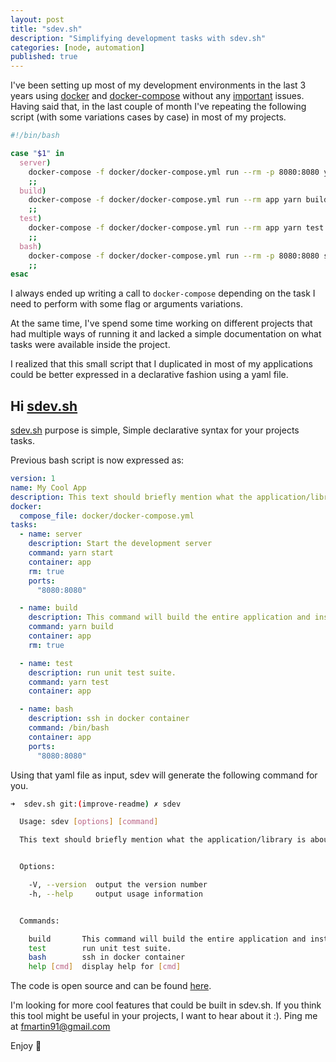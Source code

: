 ```yaml
---
layout: post
title: "sdev.sh"
description: "Simplifying development tasks with sdev.sh"
categories: [node, automation]
published: true
---
```


I've been setting up most of my development environments in the last 3 years using [docker](https://docs.docker.com/) and [docker-compose](https://docs.docker.com/compose/) without any [important](https://forums.docker.com/t/file-access-in-mounted-volumes-extremely-slow-cpu-bound/8076/40) issues. Having said that, in the last couple of month I've repeating the following script (with some variations cases by case) in most of my projects.

```bash
#!/bin/bash

case "$1" in
  server)
    docker-compose -f docker/docker-compose.yml run --rm -p 8080:8080 yarn start
    ;;
  build)
    docker-compose -f docker/docker-compose.yml run --rm app yarn build
    ;;
  test)
    docker-compose -f docker/docker-compose.yml run --rm app yarn test
    ;;
  bash)
    docker-compose -f docker/docker-compose.yml run --rm -p 8080:8080 server /bin/bash
    ;;
esac
```

I always ended up writing a call to `docker-compose` depending on the task I need to perform with some flag or arguments variations.

At the same time, I've spend some time working on different projects that had multiple ways of running it and lacked a simple documentation on what tasks were available inside the project.

I realized that this small script that I duplicated in most of my applications could be better expressed in a declarative fashion using a yaml file.

## Hi [sdev.sh](https://github.com/bilby91/sdev.sh)

[sdev.sh](https://github.com/bilby91/sdev.sh) purpose is simple, Simple declarative syntax for your projects tasks.

Previous bash script is now expressed as:

```yaml
version: 1
name: My Cool App
description: This text should briefly mention what the application/library is about
docker:
  compose_file: docker/docker-compose.yml
tasks:
  - name: server
    description: Start the development server
    command: yarn start
    container: app
    rm: true
    ports:
      "8080:8080"

  - name: build
    description: This command will build the entire application and install dependencies
    command: yarn build
    container: app
    rm: true

  - name: test
    description: run unit test suite.
    command: yarn test
    container: app

  - name: bash
    description: ssh in docker container
    command: /bin/bash
    container: app
    ports:
      "8080:8080"
```

Using that yaml file as input, sdev will generate the following command for you.

```bash
➜  sdev.sh git:(improve-readme) ✗ sdev

  Usage: sdev [options] [command]

  This text should briefly mention what the application/library is about


  Options:

    -V, --version  output the version number
    -h, --help     output usage information


  Commands:

    build       This command will build the entire application and install dependencies
    test        run unit test suite.
    bash        ssh in docker container
    help [cmd]  display help for [cmd]
```

The code is open source and can be found [here](https://github.com/bilby91/sdev.sh).

I'm looking for more cool features that could be built in sdev.sh. If you think this tool might be useful in your projects, I want to hear about it :). Ping me at fmartin91@gmail.com

Enjoy 🎉
